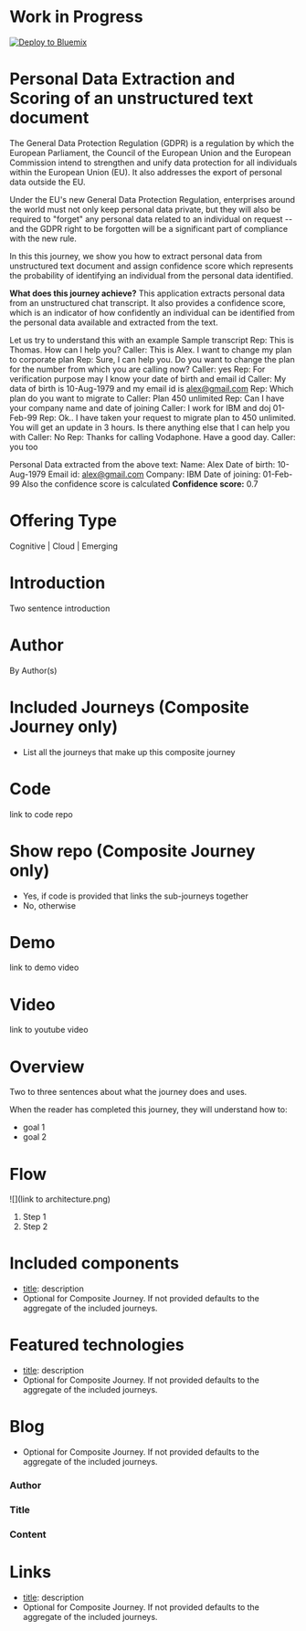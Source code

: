 
# Work in Progress

[![Deploy to Bluemix](https://bluemix.net/deploy/button.png)](https://bluemix.net/deploy?repository=https://github.com/IBM/gdpr-fingerprint-pii.git)

# Personal Data Extraction and Scoring of an unstructured text document

The General Data Protection Regulation (GDPR) is a regulation by which the European Parliament, the Council of the European Union and the European Commission intend to strengthen and unify data protection for all individuals within the European Union (EU). It also addresses the export of personal data outside the EU. 

Under the EU's new General Data Protection Regulation, enterprises around the world must not only keep personal data private, but they will also be required to "forget" any personal data related to an individual on request -- and the GDPR right to be forgotten will be a significant part of compliance with the new rule. 

In this this journey, we show you how to extract personal data from unstructured text document and assign confidence score which represents the probability of identifying an individual from the personal data identified. 

**What does this journey achieve?**
This application extracts personal data from an unstructured chat transcript. It also provides a confidence score, which is an indicator of how confidently an individual can be identified from the personal data available and extracted from the text.

Let us try to understand this with an example
Sample transcript
Rep: This is Thomas. How can I help you?
Caller: This is Alex. I want to change my plan to corporate plan
Rep: Sure, I can help you. Do you want to change the plan for the number from which you are calling now?
Caller: yes
Rep: For verification purpose may I know your date of birth and email id
Caller: My data of birth is 10-Aug-1979 and my email id is alex@gmail.com
Rep: Which plan do you want to migrate to
Caller: Plan 450 unlimited
Rep: Can I have your company name and date of joining
Caller: I work for IBM and doj 01-Feb-99
Rep: Ok.. I have taken your request to migrate plan to 450 unlimited. You will get an update in 3 hours. Is there anything else that I can help you with
Caller: No
Rep: Thanks for calling Vodaphone. Have a good day.
Caller: you too

Personal Data extracted from the above text:
Name: Alex
Date of birth: 10-Aug-1979
Email id: alex@gmail.com
Company: IBM 
Date of joining: 01-Feb-99
Also the confidence score is calculated
**Confidence score:** 0.7


# Offering Type
Cognitive | Cloud | Emerging

# Introduction
Two sentence introduction

# Author
By Author(s)

# Included Journeys (Composite Journey only)
- List all the journeys that make up this composite journey

# Code
link to code repo

# Show repo (Composite Journey only)
- Yes, if code is provided that links the sub-journeys together
- No, otherwise

# Demo
link to demo video

# Video
link to youtube video

# Overview
Two to three sentences about what the journey does and uses.

When the reader has completed this journey, they will understand how to:

- goal 1
- goal 2

# Flow
![](link to architecture.png)

1. Step 1
2. Step 2

# Included components
- [title](http://localhost): description
- Optional for Composite Journey. If not provided defaults to the aggregate of the included journeys.

# Featured technologies
- [title](http://localhost): description
- Optional for Composite Journey. If not provided defaults to the aggregate of the included journeys.

# Blog
- Optional for Composite Journey. If not provided defaults to the aggregate of the included journeys.

### Author
### Title
### Content

# Links
- [title](http://localhost): description
- Optional for Composite Journey. If not provided defaults to the aggregate of the included journeys.
